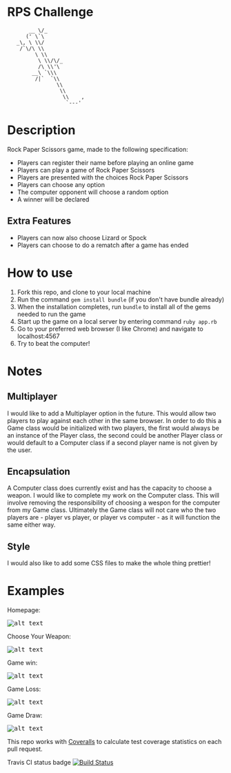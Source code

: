 # RPS Challenge
```
       __ \/_
      (' \`\
   _\, \ \\/ 
    /`\/\ \\
         \ \\    
          \ \\/\/_
          /\ \\'\
        __\ `\\\
         /|`  `\\
                \\
                 \\
                  \\    ,
                   `---'  
```

Description
===========
Rock Paper Scissors game, made to the following specification:
* Players can register their name before playing an online game
* Players can play a game of Rock Paper Scissors
* Players are presented with the choices Rock Paper Scissors
* Players can choose any option
* The computer opponent will choose a random option
* A winner will be declared

Extra Features
--------------
* Players can now also choose Lizard or Spock
* Players can choose to do a rematch after a game has ended

How to use
==========
1. Fork this repo, and clone to your local machine
2. Run the command `gem install bundle` (if you don't have bundle already)
3. When the installation completes, run `bundle` to install all of the gems needed to run the game
4. Start up the game on a local server by entering command `ruby app.rb`
5. Go to your preferred web browser (I like Chrome) and navigate to localhost:4567
6. Try to beat the computer!

Notes
=====
Multiplayer
-----------
I would like to add a Multiplayer option in the future. This would allow two players to play against each other in the same browser. In order to do this a Game class would be initialized with two players, the first would always be an instance of the Player class, the second could be another Player class or would default to a Computer class if a second player name is not given by the user.

Encapsulation
-------------
A Computer class does currently exist and has the capacity to choose a weapon. I would like to complete my work on the Computer class. This will involve removing the responsibility of choosing a wespon for the computer from my Game class. Ultimately the Game class will not care who the two players are - player vs player, or player vs computer - as it will function the same either way.

Style
-----
I would also like to add some CSS files to make the whole thing prettier!

Examples
========
Homepage:

<kbd>![alt text](http://i.imgur.com/xqHFZiB.png)</kbd>

Choose Your Weapon:

<kbd>![alt text](http://i.imgur.com/eTl5BPB.png)</kbd>

Game win:

<kbd>![alt text](http://i.imgur.com/B4VnQeN.png)</kbd>

Game Loss:

<kbd>![alt text](http://i.imgur.com/XYrcuYs.png)</kbd>

Game Draw:

<kbd>![alt text](http://i.imgur.com/piRoDd7.png)</kbd>

This repo works with [Coveralls](https://coveralls.io/) to calculate test coverage statistics on each pull request.

Travis CI status badge [![Build Status](https://travis-ci.org/kwilson541/rps-challenge.svg?branch=master)](https://travis-ci.org/kwilson541/rps-challenge)
